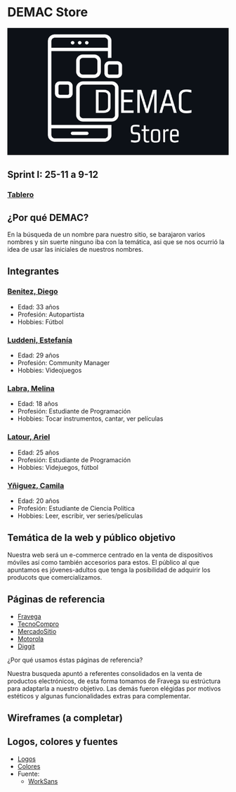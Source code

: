 # DEMAC Store

![logo](/design/logos/LogoPrincipalDEMAC.png)

## Sprint I: 25-11 a 9-12

### [Tablero](https://trello.com/b/X3jxQVhz/pi-c19-grupo-8)

## ¿Por qué DEMAC?

En la búsqueda de un nombre para nuestro sitio, se barajaron varios nombres y sin suerte ninguno iba con la temática, asi que se nos ocurrió la idea de usar las iniciales de nuestros nombres.

## Integrantes

### [Benitez, Diego](https://github.com/diegodanielb)

-   Edad: 33 años
-   Profesión: Autopartista
-   Hobbies: Fútbol

### [Luddeni, Estefanía](https://github.com/Nahiska)

-   Edad: 29 años
-   Profesión: Community Manager
-   Hobbies: Videojuegos

### [Labra, Melina](https://github.com/MelinaLabra)

-   Edad: 18 años
-   Profesión: Estudiante de Programación
-   Hobbies: Tocar instrumentos, cantar, ver películas

### [Latour, Ariel](https://github.com/ariel-l)

-   Edad: 25 años
-   Profesión: Estudiante de Programación
-   Hobbies: Videjuegos, fútbol

### [Yñiguez, Camila](https://github.com/camila-yniguez)

-   Edad: 20 años
-   Profesión: Estudiante de Ciencia Política
-   Hobbies: Leer, escribir, ver series/películas

## Temática de la web y público objetivo

Nuestra web será un e-commerce centrado en la venta de dispositivos móviles así como también accesorios para estos. El público al que apuntamos es jóvenes-adultos que tenga la posibilidad de adquirir los producots que comercializamos.

## Páginas de referencia

-   [Fravega](https://www.fravega.com/)
-   [TecnoCompro](https://tecnocompro.com/)
-   [MercadoSitio](https://mercadositio.com/)
-   [Motorola](https://www.motorola.com.ar/)
-   [Diggit](https://www.tiendadiggit.com.ar/)

¿Por qué usamos éstas páginas de referencia?

Nuestra busqueda apuntó a referentes consolidados en la venta de productos electrónicos, de esta forma tomamos de Fravega su estrúctura para adaptarla a nuestro objetivo. Las demás fueron elégidas por motivos estéticos y algunas funcionalidades extras para complementar.

## Wireframes (a completar)

## Logos, colores y fuentes

-   [Logos](https://github.com/ariel-l/grupo_8_DEMACStore/tree/master/design/logos)
-   [Colores](https://github.com/ariel-l/grupo_8_DEMACStore/tree/master/design/colors)
-   Fuente:
    -   [WorkSans](https://github.com/ariel-l/grupo_8_DEMACStore/tree/master/design/fonts/WorkSans)
